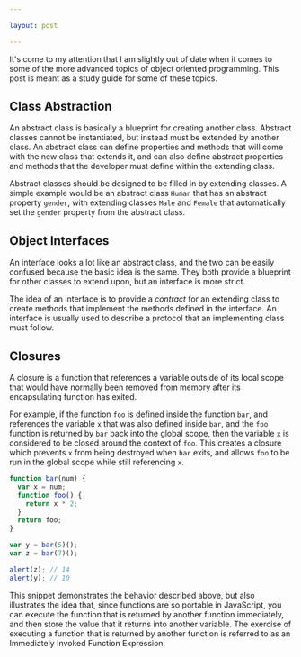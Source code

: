 ```yaml
---

layout: post

---
```


It's come to my attention that I am slightly out of date when it comes to some of the more advanced topics of object oriented programming. This post is meant as a study guide for some of these topics.

## Class Abstraction

An abstract class is basically a blueprint for creating another class. Abstract classes cannot be instantiated, but instead must be extended by another class. An abstract class can define properties and methods that will come with the new class that extends it, and can also define abstract properties and methods that the developer must define within the extending class.

Abstract classes should be designed to be filled in by extending classes. A simple example would be an abstract class `Human` that has an abstract property `gender`, with extending classes `Male` and `Female` that automatically set the `gender` property from the abstract class.

## Object Interfaces

An interface looks a lot like an abstract class, and the two can be easily confused because the basic idea is the same. They both provide a blueprint for other classes to extend upon, but an interface is more strict.

The idea of an interface is to provide a *contract* for an extending class to create methods that implement the methods defined in the interface. An interface is usually used to describe a protocol that an implementing class must follow.

## Closures

A closure is a function that references a variable outside of its local scope that would have normally been removed from memory after its encapsulating function has exited.

For example, if the function `foo` is defined inside the function `bar`, and references the variable `x` that was also defined inside `bar`, and the `foo` function is returned by `bar` back into the global scope, then the variable `x` is considered to be closed around the context of `foo`. This creates a closure which prevents `x` from being destroyed when `bar` exits, and allows `foo` to be run in the global scope while still referencing `x`.

```javascript
function bar(num) {
  var x = num;
  function foo() {
    return x * 2;
  }
  return foo;
}

var y = bar(5)();
var z = bar(7)();

alert(z); // 14
alert(y); // 10
```

This snippet demonstrates the behavior described above, but also illustrates the idea that, since functions are so portable in JavaScript, you can execute the function that is returned by another function immediately, and then store the value that it returns into another variable. The exercise of executing a function that is returned by another function is referred to as an Immediately Invoked Function Expression.
